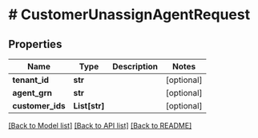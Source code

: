 # # CustomerUnassignAgentRequest


## Properties 


Name | Type | Description | Notes
------------ | ------------- | ------------- | -------------
**tenant_id**| **str** |   | [optional]
**agent_grn**| **str** |   | [optional]
**customer_ids**| **List[str]** |   | [optional]


[[Back to Model list]](../../README.md#models) [[Back to API list]](../../README.md#endpoints) [[Back to README]](../../README.md)

